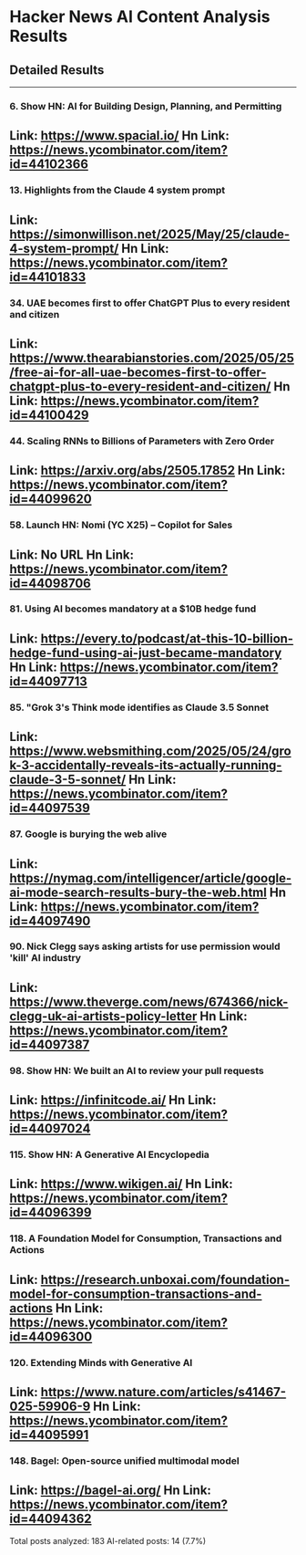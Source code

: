 # Hacker News AI Content Analysis Results

## Detailed Results

------
### 6. Show HN: AI for Building Design, Planning, and Permitting
Link: https://www.spacial.io/
Hn Link: https://news.ycombinator.com/item?id=44102366
------
### 13. Highlights from the Claude 4 system prompt
Link: https://simonwillison.net/2025/May/25/claude-4-system-prompt/
Hn Link: https://news.ycombinator.com/item?id=44101833
------
### 34. UAE becomes first to offer ChatGPT Plus to every resident and citizen
Link: https://www.thearabianstories.com/2025/05/25/free-ai-for-all-uae-becomes-first-to-offer-chatgpt-plus-to-every-resident-and-citizen/
Hn Link: https://news.ycombinator.com/item?id=44100429
------
### 44. Scaling RNNs to Billions of Parameters with Zero Order
Link: https://arxiv.org/abs/2505.17852
Hn Link: https://news.ycombinator.com/item?id=44099620
------
### 58. Launch HN: Nomi (YC X25) – Copilot for Sales
Link: No URL
Hn Link: https://news.ycombinator.com/item?id=44098706
------
### 81. Using AI becomes mandatory at a $10B hedge fund
Link: https://every.to/podcast/at-this-10-billion-hedge-fund-using-ai-just-became-mandatory
Hn Link: https://news.ycombinator.com/item?id=44097713
------
### 85. "Grok 3's Think mode identifies as Claude 3.5 Sonnet
Link: https://www.websmithing.com/2025/05/24/grok-3-accidentally-reveals-its-actually-running-claude-3-5-sonnet/
Hn Link: https://news.ycombinator.com/item?id=44097539
------
### 87. Google is burying the web alive
Link: https://nymag.com/intelligencer/article/google-ai-mode-search-results-bury-the-web.html
Hn Link: https://news.ycombinator.com/item?id=44097490
------
### 90. Nick Clegg says asking artists for use permission would 'kill' AI industry
Link: https://www.theverge.com/news/674366/nick-clegg-uk-ai-artists-policy-letter
Hn Link: https://news.ycombinator.com/item?id=44097387
------
### 98. Show HN: We built an AI to review your pull requests
Link: https://infinitcode.ai/
Hn Link: https://news.ycombinator.com/item?id=44097024
------
### 115. Show HN: A Generative AI Encyclopedia
Link: https://www.wikigen.ai/
Hn Link: https://news.ycombinator.com/item?id=44096399
------
### 118. A Foundation Model for Consumption, Transactions and Actions
Link: https://research.unboxai.com/foundation-model-for-consumption-transactions-and-actions
Hn Link: https://news.ycombinator.com/item?id=44096300
------
### 120. Extending Minds with Generative AI
Link: https://www.nature.com/articles/s41467-025-59906-9
Hn Link: https://news.ycombinator.com/item?id=44095991
------
### 148. Bagel: Open-source unified multimodal model
Link: https://bagel-ai.org/
Hn Link: https://news.ycombinator.com/item?id=44094362
------
Total posts analyzed: 183
AI-related posts: 14 (7.7%)

